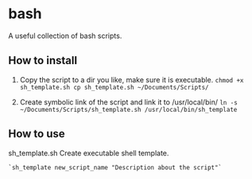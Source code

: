 # bash
A useful collection of bash scripts.

How to install
--------------
  1. Copy the script to a dir you like, make sure it is executable.
      `chmod +x sh_template.sh
      cp sh_template.sh ~/Documents/Scripts/`
      
  2. Create symbolic link of the script and link it to /usr/local/bin/
      `ln -s ~/Documents/Scripts/sh_template.sh /usr/local/bin/sh_template`


How to use
----------
sh_template.sh
  Create executable shell template.
    
    `sh_template new_script_name "Description about the script"`


